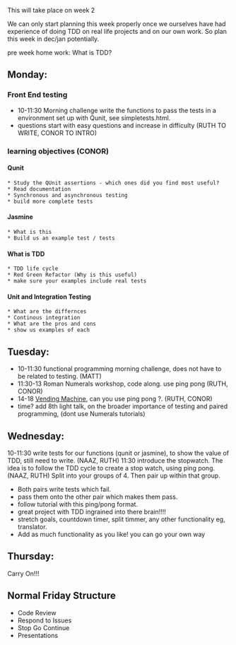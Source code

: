 This will take place on week 2

We can only start planning this week properly once we ourselves have had experience of doing TDD on real life projects and on our own work. So plan this week in dec/jan potentially.

pre week home work:
What is TDD? 

## Monday:
### Front End testing
  * 10-11:30 Morning challenge write the functions to pass the tests in a environment set up with Qunit, see simpletests.html.
  * questions start with easy questions and increase in difficulty (RUTH TO WRITE, CONOR TO INTRO)
  
### learning objectives  (CONOR)
#### Qunit
    * Study the QUnit assertions - which ones did you find most useful? 
    * Read documentation
    * Synchronous and asynchronous testing
    * build more complete tests
  
####  Jasmine
    * What is this
    * Build us an example test / tests
  
#### What is TDD
    * TDD life cycle
    * Red Green Refactor (Why is this useful)
    * make sure your examples include real tests
    
  
#### Unit and Integration Testing
    * What are the differnces
    * Continous integration 
    * What are the pros and cons
    * show us examples of each

## Tuesday:

  * 10-11:30 functional programming morning challenge, does not have to be related to testing. (MATT)
  * 11:30-13 Roman Numerals workshop, code along. use ping pong (RUTH, CONOR)
  * 14-18 [Vending Machine](https://github.com/dwyl/learn-tdd), can you use ping pong ?. (RUTH, CONOR)
  * time? add 8th light talk, on the broader importance of testing and paired programming, (dont use Numerals tutorials)

## Wednesday:
  10-11:30 write tests for our functions (qunit or jasmine), to show the value of TDD, still need to write.   (NAAZ, RUTH)
  11:30 introduce the stopwatch. The idea is to follow the TDD cycle to create a stop watch, using ping pong.  (NAAZ, RUTH)
  Split into your groups of 4. Then pair up within that group.   
  * Both pairs write tests which fail. 
  * pass them onto the other pair which makes them pass.  
  * follow tutorial with this ping/pong format.   
  * great project with TDD ingrained into there brain!!!!  
  * stretch goals, countdown timer, split timmer, any other functionality eg, translator.  
  * Add as much functionality as you like! you can go your own way  

## Thursday:  
  Carry On!!!
  
## Normal Friday Structure
  * Code Review
  * Respond to Issues
  * Stop Go Continue
  * Presentations
